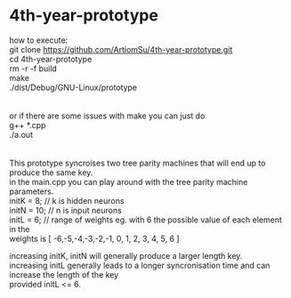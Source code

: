# 4th-year-prototype

how to execute: <br />
git clone https://github.com/ArtiomSu/4th-year-prototype.git <br />
cd 4th-year-prototype <br />
rm -r -f build <br />
make <br />
./dist/Debug/GNU-Linux/prototype <br />
<br /> 
<br />
or if there are some issues with make you can just do <br />
g++ *.cpp <br />
./a.out <br />
<br />
<br />
This prototype syncroises two tree parity machines that will end up to produce the same key.<br />
in the main.cpp you can play around with the tree parity machine parameters.<br />
initK = 8;  // k is hidden neurons	<br />
initN = 10; // n is input neurons	<br />
initL = 6; // range of weights eg. with 6 the possible value of each element in the <br />
              weights is [ -6,-5,-4,-3,-2,-1, 0, 1, 2, 3, 4, 5, 6 ]<br />
              
increasing initK, initN will generally produce a larger length key.<br />
increasing initL generally leads to a longer syncronisation time and can increase the length of the key<br />
provided initL <= 6. <br />
